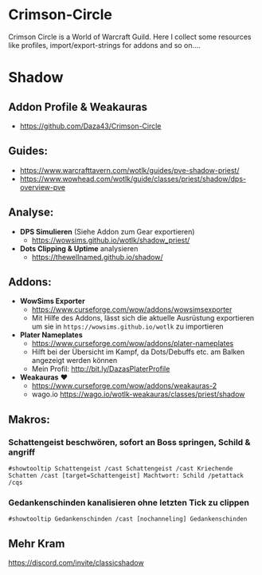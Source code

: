 # Crimson-Circle
Crimson Circle is a World of Warcraft Guild. Here I collect some resources like profiles, import/export-strings for addons and so on….

 

# Shadow

## Addon Profile & Weakauras 
- https://github.com/Daza43/Crimson-Circle

## Guides:
- https://www.warcrafttavern.com/wotlk/guides/pve-shadow-priest/
- https://www.wowhead.com/wotlk/guide/classes/priest/shadow/dps-overview-pve

## Analyse:
- **DPS Simulieren** (Siehe Addon zum Gear exportieren)
  - https://wowsims.github.io/wotlk/shadow_priest/
- **Dots Clipping & Uptime** analysieren
  - https://thewellnamed.github.io/shadow/

## Addons:
- **WowSims Exporter**
  - https://www.curseforge.com/wow/addons/wowsimsexporter
  - Mit Hilfe des Addons, lässt sich die aktuelle Ausrüstung exportieren um sie in `https://wowsims.github.io/wotlk` zu importieren
- **Plater Nameplates**
  - https://www.curseforge.com/wow/addons/plater-nameplates
  - Hilft bei der Übersicht im Kampf, da Dots/Debuffs etc. am Balken angezeigt werden können
  - Mein Profil: http://bit.ly/DazasPlaterProfile
- **Weakauras** :heart:
  - https://www.curseforge.com/wow/addons/weakauras-2
  - wago.io https://wago.io/wotlk-weakauras/classes/priest/shadow

## Makros:

### Schattengeist beschwören, sofort an Boss springen, Schild & angriff 
`#showtooltip Schattengeist
/cast Schattengeist
/cast Kriechende Schatten
/cast [target=Schattengeist] Machtwort: Schild
/petattack
/cqs`

### Gedankenschinden kanalisieren ohne letzten Tick zu clippen
`#showtooltip Gedankenschinden
/cast [nochanneling] Gedankenschinden`


## Mehr Kram

https://discord.com/invite/classicshadow
